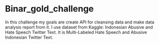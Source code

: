 # Binar_gold_challenge
In this challenge my goals are create API for cleansing data and make data analysis report from it. 
I use dataset from Kaggle: Indonesian Abusive and Hate Speech Twitter Text. It is Multi-Labeled Hate Speech and Abusive Indonesian Twitter Text.
